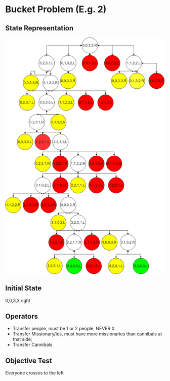 # Bucket Problem (E.g. 2)

## State Representation

![diagram](state_diagram.png)

## Initial State

0,0,3,3,right

## Operators

- Transfer people, must be 1 or 2 people, NEVER 0
- Transfer Missionary/ies, must have more missionaries than cannibals at that side;
- Transfer Cannibals

## Objective Test

Everyone crosses to the left
